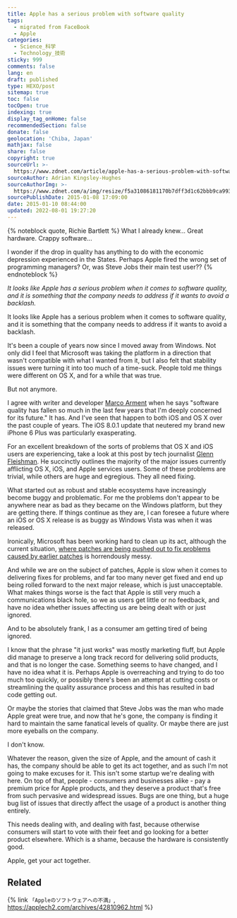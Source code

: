 ```yaml
---
title: Apple has a serious problem with software quality
tags:
  - migrated from FaceBook
  - Apple
categories:
  - Science_科学
  - Technology_技術
sticky: 999
comments: false
lang: en
draft: published
type: HEXO/post
sitemap: true
toc: false
tocOpen: true
indexing: true
display_tag_onHome: false
recommendedSection: false
donate: false
geolocation: 'Chiba, Japan'
mathjax: false
share: false
copyright: true
sourceUrl: >-
  https://www.zdnet.com/article/apple-has-a-serious-problem-with-software-quality/
sourceAuthor: Adrian Kingsley-Hughes
sourceAuthorImg: >-
  https://www.zdnet.com/a/img/resize/f5a31086181170b7dff3d1c62bbb9ca993d1c874/2014/07/22/a3154c74-1175-11e4-9732-00505685119a/adrian-kingsley-hughes.jpg?auto=webp&fit=crop&height=84&width=84
sourcePublishDate: 2015-01-08 17:09:00
date: 2015-01-10 08:44:00
updated: 2022-08-01 19:27:20
---
```

{% noteblock quote, Richie Bartlett %}
What I already knew... Great hardware. Crappy software...

I wonder if the drop in quality has anything to do with the economic depression experienced in the States. Perhaps Apple fired the wrong set of programming managers?
Or, was Steve Jobs their main test user??
{% endnoteblock %}

*It looks like Apple has a serious problem when it comes to software quality, and it is something that the company needs to address if it wants to avoid a backlash.*


It looks like Apple has a serious problem when it comes to software quality, and it is something that the company needs to address if it wants to avoid a backlash.

It's been a couple of years now since I moved away from Windows. Not only did I feel that Microsoft was taking the platform in a direction that wasn't compatible with what I wanted from it, but I also felt that stability issues were turning it into too much of a time-suck. People told me things were different on OS X, and for a while that was true.

But not anymore.

I agree with writer and developer [Marco Arment](http://www.marco.org/2015/01/04/apple-lost-functional-high-ground) when he says "software quality has fallen so much in the last few years that I'm deeply concerned for its future." It has. And I've seen that happen to both iOS and OS X over the past couple of years. The iOS 8.0.1 update that neutered my brand new iPhone 6 Plus was particularly exasperating.

For an excellent breakdown of the sorts of problems that OS X and iOS users are experiencing, take a look at this post by tech journalist [Glenn Fleishman](http://glog.glennf.com/blog/2015/1/6/the-software-and-services-apple-needs-to-fix). He succinctly outlines the majority of the major issues currently afflicting OS X, iOS, and Apple services users. Some of these problems are trivial, while others are huge and egregious. They all need fixing.

What started out as robust and stable ecosystems have increasingly become buggy and problematic. For me the problems don't appear to be anywhere near as bad as they became on the Windows platform, but they are getting there. If things continue as they are, I can foresee a future where an iOS or OS X release is as buggy as Windows Vista was when it was released.

Ironically, Microsoft has been working hard to clean up its act, although the current situation, [where patches are being pushed out to fix problems caused by earlier patches](https://www.zdnet.com/article/has-microsoft-stopped-testing-their-updates/) is horrendously messy.

And while we are on the subject of patches, Apple is slow when it comes to delivering fixes for problems, and far too many never get fixed and end up being rolled forward to the next major release, which is just unacceptable. What makes things worse is the fact that Apple is still very much a communications black hole, so we as users get little or no feedback, and have no idea whether issues affecting us are being dealt with or just ignored.

And to be absolutely frank, I as a consumer am getting tired of being ignored.

I know that the phrase "it just works" was mostly marketing fluff, but Apple did manage to preserve a long track record for delivering solid products, and that is no longer the case. Something seems to have changed, and I have no idea what it is. Perhaps Apple is overreaching and trying to do too much too quickly, or possibly there's been an attempt at cutting costs or streamlining the quality assurance process and this has resulted in bad code getting out.

Or maybe the stories that claimed that Steve Jobs was the man who made Apple great were true, and now that he's gone, the company is finding it hard to maintain the same fanatical levels of quality. Or maybe there are just more eyeballs on the company.

I don't know.

Whatever the reason, given the size of Apple, and the amount of cash it has, the company should be able to get its act together, and as such I'm not going to make excuses for it. This isn't some startup we're dealing with here. On top of that, people - consumers and businesses alike - pay a premium price for Apple products, and they deserve a product that's free from such pervasive and widespread issues. Bugs are one thing, but a huge bug list of issues that directly affect the usage of a product is another thing entirely.

This needs dealing with, and dealing with fast, because otherwise consumers will start to vote with their feet and go looking for a better product elsewhere. Which is a shame, because the hardware is consistently good.

Apple, get your act together.


## Related
{% link `「Appleのソフトウェアへの不満」`, https://applech2.com/archives/42810962.html %}
